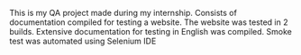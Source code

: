 This is my QA project made during my internship. Consists of documentation compiled for testing a website. The website was tested in 2 builds. Extensive documentation for testing in English was compiled. Smoke test was automated using Selenium IDE